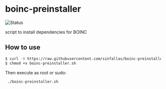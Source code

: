 boinc-preinstaller
==================

![Status](https://travis-ci.org/sinfallas/boinc-preinstaller.svg) 

script to install dependencies for BOINC

## How to use

```bash
$ curl -O https://raw.githubusercontent.com/sinfallas/boinc-preinstaller/master/boinc-preinstaller.sh
$ chmod +x boinc-preinstaller.sh
```
Then execute as root or sudo:

```bash
 ./boinc-preinstaller.sh
```
